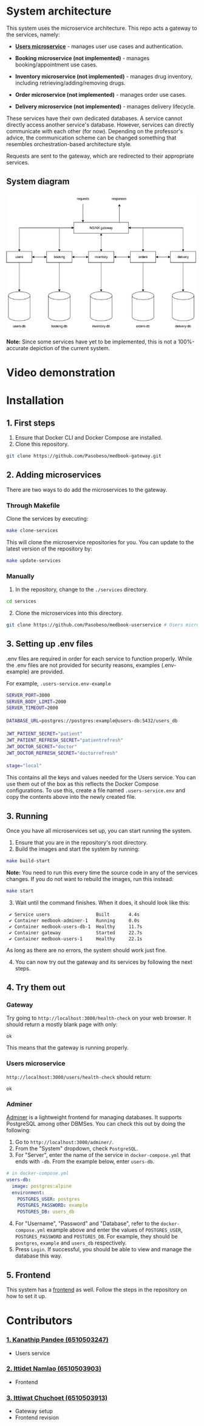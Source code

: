 # System architecture

This system uses the microservice architecture. This repo acts a gateway to the services, namely:

- **[Users microservice](https://github.com/Pasobeso/medbook-userservice)** - manages user use cases and authentication.

- **Booking microservice (not implemented)** - manages booking/appointment use cases.

- **Inventory microservice (not implemented)** - manages drug inventory, including retrieving/adding/removing drugs.

- **Order microservice (not implemented)** - manages order use cases.

- **Delivery microservice (not implemented)** - manages delivery lifecycle.

These services have their own dedicated databases. A service cannot directly access another service's database. However, services can directly communicate with each other (for now). Depending on the professor's advice, the communication scheme can be changed something that resembles orchestration-based architecture style.

Requests are sent to the gateway, which are redirected to their appropriate services.

## System diagram

![System diagram](https://github.com/Pasobeso/medbook-gateway/blob/main/System%20Diagram.png?raw=true)

**Note:** Since some services have yet to be implemented, this is not a 100%-accurate depiction of the current system.

# Video demonstration

# Installation

## 1. First steps

1. Ensure that Docker CLI and Docker Compose are installed.
2. Clone this repository.

```bash
git clone https://github.com/Pasobeso/medbook-gateway.git
```

## 2. Adding microservices

There are two ways to do add the microservices to the gateway.

### Through Makefile

Clone the services by executing:

```bash
make clone-services
```

This will clone the microservice repositories for you. You can update to the latest version of the repository by:

```bash
make update-services
```

### Manually

1. In the repository, change to the `./services` directory.

```bash
cd services
```

2. Clone the microservices into this directory.

```bash
git clone https://github.com/Pasobeso/medbook-userservice # Users microservice
```

## 3. Setting up .env files

.env files are required in order for each service to function properly. While the .env files are not provided for security reasons, examples (.env-example) are provided.

For example, `.users-service.env-example`

```bash
SERVER_PORT=3000
SERVER_BODY_LIMIT=2000
SERVER_TIMEOUT=2000

DATABASE_URL=postgres://postgres:example@users-db:5432/users_db

JWT_PATIENT_SECRET="patient"
JWT_PATIENT_REFRESH_SECRET="patientrefresh"
JWT_DOCTOR_SECRET="doctor"
JWT_DOCTOR_REFRESH_SECRET="doctorrefresh"

stage="local"
```

This contains all the keys and values needed for the Users service. You can use them out of the box as this reflects the Docker Compose configurations. To use this, create a file named `.users-service.env` and copy the contents above into the newly created file.

## 3. Running

Once you have all microservices set up, you can start running the system.

1. Ensure that you are in the repository's root directory.
2. Build the images and start the system by running:

```bash
make build-start
```

**Note:** You need to run this every time the source code in any of the services changes. If you do not want to rebuild the images, run this instead:

```bash
make start
```

3. Wait until the command finishes. When it does, it should look like this:

```
 ✔ Service users                 Built       4.4s
 ✔ Container medbook-adminer-1   Running     0.0s
 ✔ Container medbook-users-db-1  Healthy     11.7s
 ✔ Container gateway             Started     22.7s
 ✔ Container medbook-users-1     Healthy     22.1s
```

As long as there are no errors, the system should work just fine.

4. You can now try out the gateway and its services by following the next steps.

## 4. Try them out

### Gateway

Try going to `http://localhost:3000/health-check` on your web browser. It should return a mostly blank page with only:

```
ok
```

This means that the gateway is running properly.

### Users microservice

`http://localhost:3000/users/health-check` should return:

```
ok
```

### Adminer

[Adminer](https://www.adminer.org) is a lightweight frontend for managing databases. It supports PostgreSQL among other DBMSes. You can check this out by doing the following:

1. Go to `http://localhost:3000/adminer/`.
2. From the "System" dropdown, check `PostgreSQL`.
3. For "Server", enter the name of the service in `docker-compose.yml` that ends with `-db`. From the example below, enter `users-db`.

```yml
# in docker-compose.yml
users-db:
  image: postgres:alpine
  environment:
    POSTGRES_USER: postgres
    POSTGRES_PASSWORD: example
    POSTGRES_DB: users_db
```

4. For "Username", "Password" and "Database", refer to the `docker-compose.yml` example above and enter the values of `POSTGRES_USER`, `POSTGRES_PASSWORD` and `POSTGRES_DB`. For example, they should be `postgres`, `example` and `users_db` respectively.
5. Press `Login`. If successful, you should be able to view and manage the database this way.

## 5. Frontend

This system has a [frontend](https://github.com/Pasobeso/SA-Frontend.git) as well. Follow the steps in the repository on how to set it up.

# Contributors

### [1. Kanathip Pandee (6510503247)](https://github.com/KanathipP)

- Users service

### [2. Ittidet Namlao (6510503903)](https://github.com/tirenton)

- Frontend

### [3. Ittiwat Chuchoet (6510503913)](https://github.com/ciaabcdefg)

- Gateway setup
- Frontend revision
